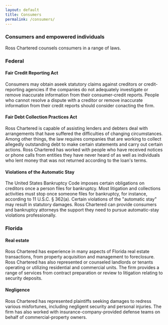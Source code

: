 ```yaml
---
layout: default
title: Consumers
permalink: /consumers/
---
```


### Consumers and empowered individuals

Ross Chartered counsels consumers in a range of laws.

### Federal

#### Fair Credit Reporting Act

Consumers may obtain aseek statutory claims against creditors or credit-reporting agencies if the companies do not adequately investigate or remove inaccurate information from their consumer-credit reports. People who cannot resolve a dispute with a creditor or remove inaccurate information from their credit reports should consider conacting the firm.

#### Fair Debt Collection Practices Act
Ross Chartered is capable of assisting lenders and debters deal with arrangements that have suffered the difficulties of changing circumstances. Among other things, the law requires companies that are working to collect allegedly outstanding debt to make certain statements and carry out certain actions. Ross Chartered has worked with people who have received notices or phone calls from entities they have never heard of as well as individuals who lent money that was not returned according to the loan's terms. 

#### Violations of the Automatic Stay

The United States Bankruptcy Code imposes certain obligations on creditors once a person files for bankruptcy. Most litigation and collections activities must stop once someone files for bankruptcy, for instance, according to 11 U.S.C. § 362(a). Certain violations of the "automatic stay" may result in statutory damages. Ross Chartered can provide consumers and bankruptcy attorneys the support they need to pursue automatic-stay violations professionally. 

### Florida

#### Real estate

Ross Chartered has experience in many aspects of Florida real estate transactions, from property acquisition and management to foreclosure. Ross Chartered has also represented or counseled landlords or tenants operating or utilizing residential and commercial units. The firm provides a range of services from contract preparation or review to litigation relating to security deposits.

#### Negligence

Ross Chartered has represented plaintiffs seeking damages to redress various misfortunes, including negligent security and personal injuries. The firm has also worked with insurance-company-provided defense teams on behalf of commercial-property owners.
